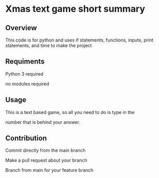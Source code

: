
# Xmas text game short summary

## Overview 
This code is for python and uses if statements, functions, inputs, print statements, and time to make the project

## Requiments
Python 3 required 

no modules required
## Usage
This is a text based game, so all you need to do is type in the

number that is behind your answer.
## Contribution
Commit directly from the main branch

Make a pull request about your branch

Branch from main for your feature branch
